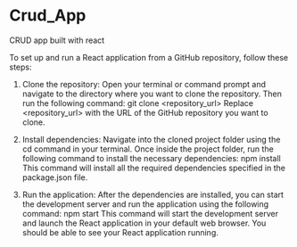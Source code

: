 # Crud_App
CRUD app built with react

To set up and run a React application from a GitHub repository, follow these steps:
1.	Clone the repository: Open your terminal or command prompt and navigate to the directory where you want to clone the repository. Then run the following command:
                                                     git clone <repository_url>
   Replace <repository_url> with the URL of the GitHub repository you want to clone.


2.	Install dependencies: Navigate into the cloned project folder using the cd command in your terminal. Once inside the project folder, run the following command to install the necessary 
    dependencies:
                                                          npm install
    This command will install all the required dependencies specified in the package.json file.
  	

3.	Run the application: After the dependencies are installed, you can start the development server and run the application using the following command:
                                                           npm start
    This command will start the development server and launch the React application in your default web browser. You should be able to see your React application running.
